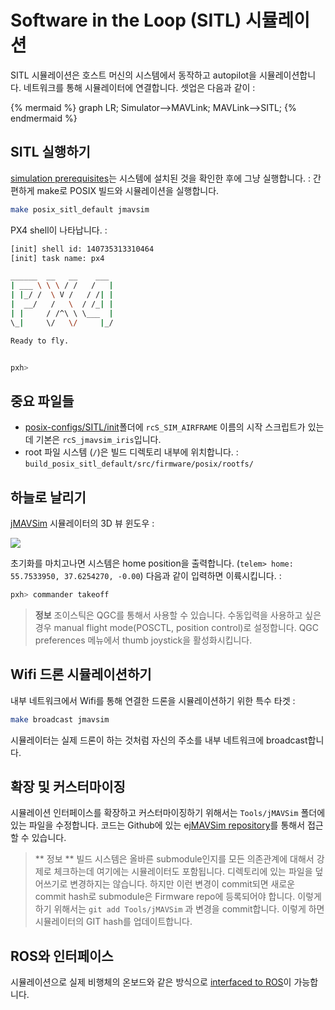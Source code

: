 # Software in the Loop (SITL) 시뮬레이션

SITL 시뮬레이션은 호스트 머신의 시스템에서 동작하고 autopilot을 시뮬레이션합니다. 네트워크를 통해 시뮬레이터에 연결합니다. 셋업은 다음과 같이 :

{% mermaid %}
graph LR;
  Simulator-->MAVLink;
  MAVLink-->SITL;
{% endmermaid %}

## SITL 실행하기

[simulation prerequisites](starting-installing.md)는 시스템에 설치된 것을 확인한 후에 그냥 실행합니다. : 간편하게 make로 POSIX 빌드와 시뮬레이션을 실행합니다.

```sh
make posix_sitl_default jmavsim
```

PX4 shell이 나타납니다. :

```sh
[init] shell id: 140735313310464
[init] task name: px4

______  __   __    ___
| ___ \ \ \ / /   /   |
| |_/ /  \ V /   / /| |
|  __/   /   \  / /_| |
| |     / /^\ \ \___  |
\_|     \/   \/     |_/

Ready to fly.


pxh>
```

## 중요 파일들

  * [posix-configs/SITL/init](https://github.com/PX4/Firmware/tree/master/posix-configs/SITL/init)폴더에 `rcS_SIM_AIRFRAME` 이름의 시작 스크립트가 있는데 기본은 `rcS_jmavsim_iris`입니다.
  * root 파일 시스템 (`/`)은 빌드 디렉토리 내부에 위치합니다. : `build_posix_sitl_default/src/firmware/posix/rootfs/`

## 하늘로 날리기

[jMAVSim](http://github.com/PX4/jMAVSim.git) 시뮬레이터의 3D 뷰 윈도우 :

![](images/sim/jmavsim.png)

초기화를 마치고나면 시스템은 home position을 출력합니다. (`telem> home: 55.7533950, 37.6254270, -0.00`) 다음과 같이 입력하면 이륙시킵니다. :

```sh
pxh> commander takeoff
```

> **정보** 조이스틱은 QGC를 통해서 사용할 수 있습니다. 수동입력을 사용하고 싶은 경우 manual flight mode(POSCTL, position control)로 설정합니다. QGC preferences 메뉴에서 thumb joystick을 활성화시킵니다.

## Wifi 드론 시뮬레이션하기

내부 네트워크에서 Wifi를 통해 연결한 드론을 시뮬레이션하기 위한 특수 타겟 :

```sh
make broadcast jmavsim
```

시뮬레이터는 실제 드론이 하는 것처럼 자신의 주소를 내부 네트워크에 broadcast합니다.

## 확장 및 커스터마이징

시뮬레이션 인터페이스를 확장하고 커스터마이징하기 위해서는 `Tools/jMAVSim` 폴더에 있는 파일을 수정합니다. 코드는 Github에 있는 e[jMAVSim repository](https://github.com/px4/jMAVSim)를 통해서 접근할 수 있습니다.

> ** 정보 ** 빌드 시스템은 올바른 submodule인지를 모든 의존관계에 대해서 강제로 체크하는데 여기에는 시뮬레이터도 포함됩니다. 디렉토리에 있는 파일을 덮어쓰기로 변경하지는 않습니다. 하지만 이런 변경이 commit되면 새로운 commit hash로 submodule은 Firmware repo에 등록되어야 합니다. 이렇게 하기 위해서는 `git add Tools/jMAVSim` 과 변경을 commit합니다. 이렇게 하면 시뮬레이터의 GIT hash를 업데이트합니다.

## ROS와 인터페이스

시뮬레이션으로 실제 비행체의 온보드와 같은 방식으로 [interfaced to ROS](simulation-ros-interface.md)이 가능합니다.
